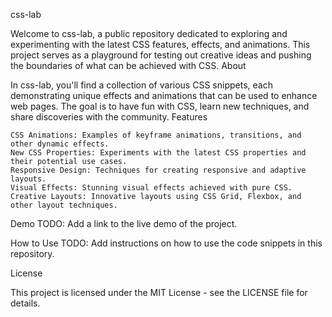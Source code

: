 css-lab

Welcome to css-lab, a public repository dedicated to exploring and experimenting with the latest CSS features, effects, and animations. This project serves as a playground for testing out creative ideas and pushing the boundaries of what can be achieved with CSS.
About

In css-lab, you'll find a collection of various CSS snippets, each demonstrating unique effects and animations that can be used to enhance web pages. The goal is to have fun with CSS, learn new techniques, and share discoveries with the community.
Features

    CSS Animations: Examples of keyframe animations, transitions, and other dynamic effects.
    New CSS Properties: Experiments with the latest CSS properties and their potential use cases.
    Responsive Design: Techniques for creating responsive and adaptive layouts.
    Visual Effects: Stunning visual effects achieved with pure CSS.
    Creative Layouts: Innovative layouts using CSS Grid, Flexbox, and other layout techniques.

Demo
TODO: Add a link to the live demo of the project.

How to Use
TODO: Add instructions on how to use the code snippets in this repository.


License

This project is licensed under the MIT License - see the LICENSE file for details.
